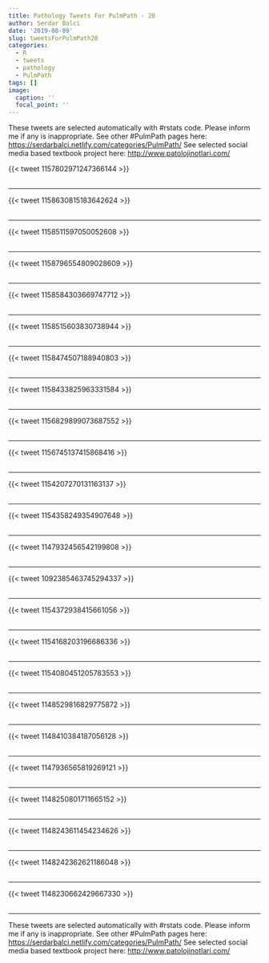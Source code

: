 ```yaml
---
title: Pathology Tweets For PulmPath - 20
author: Serdar Balci
date: '2019-08-09'
slug: tweetsForPulmPath20
categories:
  - R
  - tweets
  - pathology
  - PulmPath
tags: []
image:
  caption: ''
  focal_point: ''
---
```



These tweets are selected automatically with #rstats code. Please inform me if any is inappropriate.
See other #PulmPath pages here: https://serdarbalci.netlify.com/categories/PulmPath/ 
See selected social media based textbook project here: http://www.patolojinotlari.com/

{{< tweet 1157802971247366144 >}}
<br>
<br>
<hr>
{{< tweet 1158630815183642624 >}}
<br>
<br>
<hr>
{{< tweet 1158511597050052608 >}}
<br>
<br>
<hr>
{{< tweet 1158796554809028609 >}}
<br>
<br>
<hr>
{{< tweet 1158584303669747712 >}}
<br>
<br>
<hr>
{{< tweet 1158515603830738944 >}}
<br>
<br>
<hr>
{{< tweet 1158474507188940803 >}}
<br>
<br>
<hr>
{{< tweet 1158433825963331584 >}}
<br>
<br>
<hr>
{{< tweet 1156829899073687552 >}}
<br>
<br>
<hr>
{{< tweet 1156745137415868416 >}}
<br>
<br>
<hr>
{{< tweet 1154207270131163137 >}}
<br>
<br>
<hr>
{{< tweet 1154358249354907648 >}}
<br>
<br>
<hr>
{{< tweet 1147932456542199808 >}}
<br>
<br>
<hr>
{{< tweet 1092385463745294337 >}}
<br>
<br>
<hr>
{{< tweet 1154372938415661056 >}}
<br>
<br>
<hr>
{{< tweet 1154168203196686336 >}}
<br>
<br>
<hr>
{{< tweet 1154080451205783553 >}}
<br>
<br>
<hr>
{{< tweet 1148529816829775872 >}}
<br>
<br>
<hr>
{{< tweet 1148410384187056128 >}}
<br>
<br>
<hr>
{{< tweet 1147936565819269121 >}}
<br>
<br>
<hr>
{{< tweet 1148250801711665152 >}}
<br>
<br>
<hr>
{{< tweet 1148243611454234626 >}}
<br>
<br>
<hr>
{{< tweet 1148242362621186048 >}}
<br>
<br>
<hr>
{{< tweet 1148230662429667330 >}}
<br>
<br>
<hr>


These tweets are selected automatically with #rstats code. Please inform me if any is inappropriate.
See other #PulmPath pages here: https://serdarbalci.netlify.com/categories/PulmPath/ 
See selected social media based textbook project here: http://www.patolojinotlari.com/
